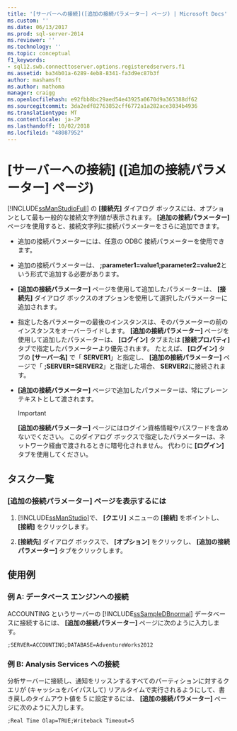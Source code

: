 ```yaml
---
title: '[サーバーへの接続]([追加の接続パラメーター] ページ) | Microsoft Docs'
ms.custom: ''
ms.date: 06/13/2017
ms.prod: sql-server-2014
ms.reviewer: ''
ms.technology: ''
ms.topic: conceptual
f1_keywords:
- sql12.swb.connecttoserver.options.registeredservers.f1
ms.assetid: ba34b01a-6289-4eb8-8341-fa3d9ec87b3f
author: mashamsft
ms.author: mathoma
manager: craigg
ms.openlocfilehash: e92fbb8bc29aed54e43925a0670d9a365388df62
ms.sourcegitcommit: 3da2edf82763852cff6772a1a282ace3034b4936
ms.translationtype: MT
ms.contentlocale: ja-JP
ms.lasthandoff: 10/02/2018
ms.locfileid: "48087952"
---
```

# <a name="connect-to-server-additional-connection-parameters-page"></a>[サーバーへの接続] \([追加の接続パラメーター] ページ)
  [!INCLUDE[ssManStudioFull](../includes/ssmanstudiofull-md.md)] の **[接続先]** ダイアログ ボックスには、オプションとして最も一般的な接続文字列値が表示されます。 **[追加の接続パラメーター]** ページを使用すると、接続文字列に接続パラメーターをさらに追加できます。  
  
-   追加の接続パラメーターには、任意の ODBC 接続パラメーターを使用できます。  
  
-   追加の接続パラメーターは、 **;parameter1=value1;parameter2=value2**という形式で追加する必要があります。  
  
-   **[追加の接続パラメーター]** ページを使用して追加したパラメーターは、 **[接続先]** ダイアログ ボックスのオプションを使用して選択したパラメーターに追加されます。  
  
-   指定した各パラメーターの最後のインスタンスは、そのパラメーターの前のインスタンスをオーバーライドします。 **[追加の接続パラメーター]** ページを使用して追加したパラメーターは、 **[ログイン]** タブまたは **[接続プロパティ]** タブで指定したパラメーターより優先されます。 たとえば、 **[ログイン]** タブの **[サーバー名]** で「 **SERVER1**」と指定し、 **[追加の接続パラメーター]** ページで「 **;SERVER=SERVER2**」と指定した場合、 **SERVER2**に接続されます。  
  
-   **[追加の接続パラメーター]** ページで追加したパラメーターは、常にプレーン テキストとして渡されます。  
  
    > [!IMPORTANT]  
    >  **[追加の接続パラメーター]** ページにはログイン資格情報やパスワードを含めないでください。 このダイアログ ボックスで指定したパラメーターは、ネットワーク経由で渡されるときに暗号化されません。 代わりに **[ログイン]** タブを使用してください。  
  
## <a name="task-list"></a>タスク一覧  
  
### <a name="to-show-the-additional-connection-parameters-page"></a>[追加の接続パラメーター] ページを表示するには  
  
1.  [!INCLUDE[ssManStudio](../includes/ssmanstudio-md.md)]で、 **[クエリ]** メニューの **[接続]** をポイントし、 **[接続]** をクリックします。  
  
2.  **[接続先]** ダイアログ ボックスで、 **[オプション]** をクリックし、 **[追加の接続パラメーター]** タブをクリックします。  
  
## <a name="examples"></a>使用例  
  
### <a name="example-a-connecting-to-the-database-engine"></a>例 A: データベース エンジンへの接続  
 ACCOUNTING というサーバーの [!INCLUDE[ssSampleDBnormal](../includes/sssampledbnormal-md.md)] データベースに接続するには、 **[追加の接続パラメーター]** ページに次のように入力します。  
  
```  
;SERVER=ACCOUNTING;DATABASE=AdventureWorks2012  
```  
  
### <a name="example-b-connecting-to-analysis-services"></a>例 B: Analysis Services への接続  
 分析サーバーに接続し、通知をリッスンするすべてのパーティションに対するクエリが (キャッシュをバイパスして) リアルタイムで実行されるようにして、書き戻しのタイムアウト値を 5 に設定するには、 **[追加の接続パラメーター]** ページに次のように入力します。  
  
```  
;Real Time Olap=TRUE;Writeback Timeout=5  
```  
  
  
